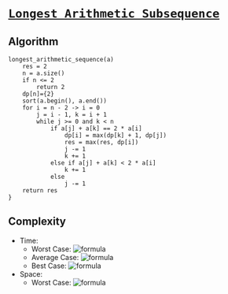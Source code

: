 # [`Longest Arithmetic Subsequence`](LongestArithmeticSubsequence.cpp)

## Algorithm
```
longest_arithmetic_sequence(a)
    res = 2
    n = a.size()
    if n <= 2
        return 2
    dp[n]={2}
    sort(a.begin(), a.end())
    for i = n - 2 -> i = 0
        j = i - 1, k = i + 1
        while j >= 0 and k < n
            if a[j] + a[k] == 2 * a[i]
                dp[i] = max(dp[k] + 1, dp[j])
                res = max(res, dp[i])
                j -= 1
                k += 1
            else if a[j] + a[k] < 2 * a[i]
                k += 1
            else
                j -= 1
    return res
}
```

## Complexity
- Time:
    - Worst Case: ![formula](https://render.githubusercontent.com/render/math?math=O(n^2))
    - Average Case: ![formula](https://render.githubusercontent.com/render/math?math=\Theta(n^2))
    - Best Case: ![formula](https://render.githubusercontent.com/render/math?math=\Omega(n^2))
- Space:
    - Worst Case: ![formula](https://render.githubusercontent.com/render/math?math=O(n))
